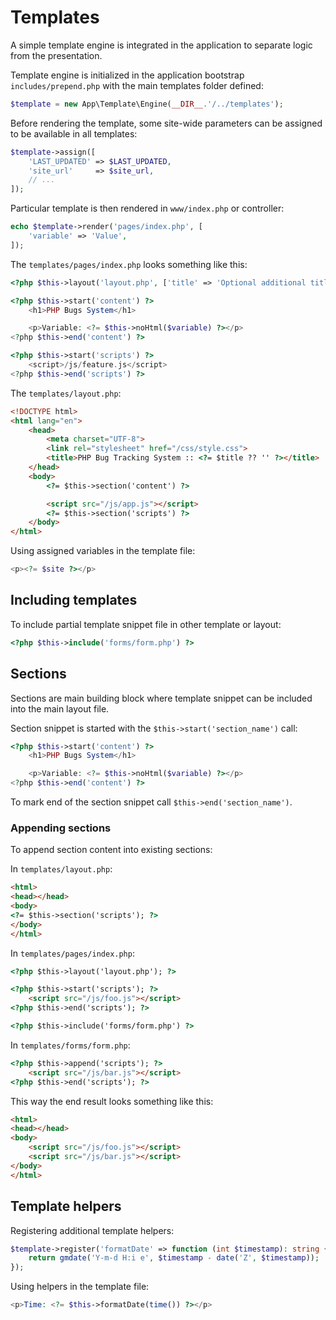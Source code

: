 # Templates

A simple template engine is integrated in the application to separate logic from
the presentation.

Template engine is initialized in the application bootstrap `includes/prepend.php`
with the main templates folder defined:

```php
$template = new App\Template\Engine(__DIR__.'/../templates');
```

Before rendering the template, some site-wide parameters can be assigned to be
available in all templates:

```php
$template->assign([
    'LAST_UPDATED' => $LAST_UPDATED,
    'site_url'     => $site_url,
    // ...
]);
```

Particular template is then rendered in `www/index.php` or controller:

```php
echo $template->render('pages/index.php', [
    'variable' => 'Value',
]);
```

The `templates/pages/index.php` looks something like this:

```php
<?php $this->layout('layout.php', ['title' => 'Optional additional title']) ?>

<?php $this->start('content') ?>
    <h1>PHP Bugs System</h1>

    <p>Variable: <?= $this->noHtml($variable) ?></p>
<?php $this->end('content') ?>

<?php $this->start('scripts') ?>
    <script>/js/feature.js</script>
<?php $this->end('scripts') ?>
```

The `templates/layout.php`:

```html
<!DOCTYPE html>
<html lang="en">
    <head>
        <meta charset="UTF-8">
        <link rel="stylesheet" href="/css/style.css">
        <title>PHP Bug Tracking System :: <?= $title ?? '' ?></title>
    </head>
    <body>
        <?= $this->section('content') ?>

        <script src="/js/app.js"></script>
        <?= $this->section('scripts') ?>
    </body>
</html>
```

Using assigned variables in the template file:

```php
<p><?= $site ?></p>
```

## Including templates

To include partial template snippet file in other template or layout:

```php
<?php $this->include('forms/form.php') ?>
```

## Sections

Sections are main building block where template snippet can be included into
the main layout file.

Section snippet is started with the `$this->start('section_name')` call:

```php
<?php $this->start('content') ?>
    <h1>PHP Bugs System</h1>

    <p>Variable: <?= $this->noHtml($variable) ?></p>
<?php $this->end('content') ?>
```

To mark end of the section snippet call `$this->end('section_name')`.

### Appending sections

To append section content into existing sections:

In `templates/layout.php`:

```html
<html>
<head></head>
<body>
<?= $this->section('scripts'); ?>
</body>
</html>
```

In `templates/pages/index.php`:

```html
<?php $this->layout('layout.php'); ?>

<?php $this->start('scripts'); ?>
    <script src="/js/foo.js"></script>
<?php $this->end('scripts'); ?>

<?php $this->include('forms/form.php') ?>
```

In `templates/forms/form.php`:

```html
<?php $this->append('scripts'); ?>
    <script src="/js/bar.js"></script>
<?php $this->end('scripts'); ?>
```

This way the end result looks something like this:

```html
<html>
<head></head>
<body>
    <script src="/js/foo.js"></script>
    <script src="/js/bar.js"></script>
</body>
</html>
```

## Template helpers

Registering additional template helpers:

```php
$template->register('formatDate' => function (int $timestamp): string {
    return gmdate('Y-m-d H:i e', $timestamp - date('Z', $timestamp));
});
```

Using helpers in the template file:

```php
<p>Time: <?= $this->formatDate(time()) ?></p>
```
